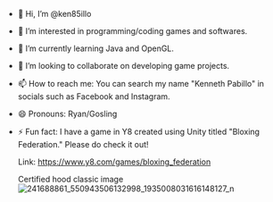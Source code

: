 - 👋 Hi, I’m @ken85illo
- 👀 I’m interested in programming/coding games and softwares.
- 🌱 I’m currently learning Java and OpenGL.
- 💞️ I’m looking to collaborate on developing game projects.
- 📫 How to reach me: You can search my name "Kenneth Pabillo" in socials such as Facebook and Instagram.
- 😄 Pronouns: Ryan/Gosling
- ⚡ Fun fact: I have a game in Y8 created using Unity titled "Bloxing Federation." Please do check it out!

  Link: https://www.y8.com/games/bloxing_federation

  Certified hood classic image
  ![241688861_550943506132998_1935008031616148127_n](https://github.com/user-attachments/assets/d9d151e1-931b-4786-86cc-3c580c32c16d)
 


<!---
ken85illo/ken85illo is a ✨ special ✨ repository because its `README.md` (this file) appears on your GitHub profile.
You can click the Preview link to take a look at your changes.
--->
